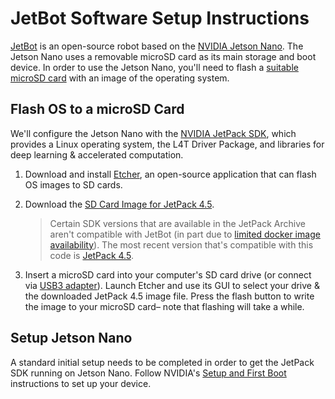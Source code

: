 # JetBot Software Setup Instructions

[JetBot](https://jetbot.org/) is an open-source robot based on the [NVIDIA Jetson Nano](https://developer.nvidia.com/embedded/jetson-nano-developer-kit). The Jetson Nano uses a removable microSD card as its main storage and boot device. In order to use the Jetson Nano, you'll need to flash a [suitable microSD card](https://amzn.to/2Us6bOv) with an image of the operating system.

## Flash OS to a microSD Card

We'll configure the Jetson Nano with the [NVIDIA JetPack SDK](https://developer.nvidia.com/embedded/jetpack), which provides a Linux operating system, the L4T Driver Package, and libraries for deep learning & accelerated computation.

1. Download and install [Etcher](https://www.balena.io/etcher), an open-source application that can flash OS images to SD cards.

2. Download the [SD Card Image for JetPack 4.5](https://developer.nvidia.com/jetson-nano-sd-card-image-45).
    > Certain SDK versions that are available in the JetPack Archive aren't compatible with JetBot (in part due to [limited docker image availability](https://catalog.ngc.nvidia.com/orgs/nvidia/containers/l4t-pytorch)). The most recent version that's compatible with this code is [JetPack 4.5](https://developer.nvidia.com/jetpack-sdk-45-archive).

3. Insert a microSD card into your computer's SD card drive (or connect via [USB3 adapter](https://amz.run/5TnA)). Launch Etcher and use its GUI to select your drive & the downloaded JetPack 4.5 image file. Press the flash button to write the image to your microSD card– note that flashing will take a while.

## Setup Jetson Nano

A standard initial setup needs to be completed in order to get the JetPack SDK running on Jetson Nano. Follow NVIDIA's [Setup and First Boot](https://developer.nvidia.com/embedded/learn/get-started-jetson-nano-devkit#setup) instructions to set up your device.
